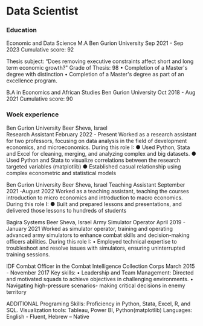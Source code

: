 # Data Scientist

### Education
Economic and Data Science M.A  Ben Gurion University   Sep 2021 - Sep 2023 
Cumulative score: 92

Thesis subject: “Does removing executive constraints affect short and long term economic growth?"
Grade of Thesis: 98
• Completion of a Master's degree with distinction
• Completion of a Master's degree as part of an excellence program.

B.A in Economics and African Studies  Ben Gurion University Oct 2018 - Aug 2021
Cumulative score: 90


### Woek experience

Ben Gurion University Beer Sheva, Israel          
Research Assistant February 2022 - Present
Worked as a research assistant for two professors, focusing on data analysis in the field of development economics, and microeconomics. 
During this role I:
● Used Python, Stata and Excel for cleaning, merging, and analyzing complex and big datasets.
● Used Python and Stata to visualize correlations between the research targeted variables (matplotlib)
● Established casual relationship using complex econometric and statistical models


Ben Gurion University Beer Sheva, Israel                Teaching Assistant September 2021 -August 2022
Worked as a teaching assistant, teaching the courses introduction to micro economics and introduction to macro economics.
During this role I:
● Built and prepared lessons and presentations, and delivered those lessons to hundreds of students


Bagira Systems Beer Sheva, Israel
Army Simulator Operator April 2019 - January 2021
Worked as simulator operator, training and operating advanced army simulators to enhance combat skills and decision-making
officers abilities. During this role I:
• Employed technical expertise to troubleshoot and resolve issues with simulators, ensuring uninterrupted training
sessions.


IDF
Combat Officer in the Combat Intelligence Collection Corps March 2015 - November 2017
Key skills:
• Leadership and Team Management: Directed and motivated squads to achieve objectives in challenging environments.
• Navigating high-pressure scenarios- making critical decisions in enemy territory


ADDITIONAL
Programing Skills: Proficiency in Python, Stata, Excel, R, and SQL.
Visualization tools: Tableau, Power BI, Python(matplotlib)
Languages: English - Fluent, Hebrew – Native
